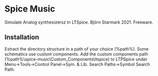 # Spice Music
Simulate Analog synthesizersz in LTSpice.
Björn Starmark 2021. Freeware.
## Installation
Extract the directory structure in a path of your choice (%path%). Some schematics use custom components. Add the custom components path (%path%\spice-music\Custom_Components\ltspice) to LTPSpice under Menu->Tools->Control Panel->Sym. & Lib. Search Paths->Symbol Search Path.
